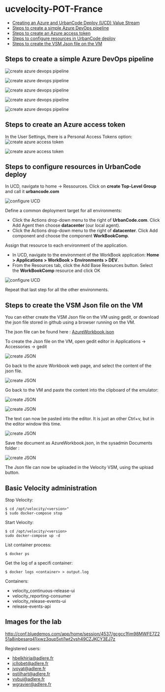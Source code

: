 # ucvelocity-POT-France

* [Creating an Azure and UrbanCode Deploy (UCD) Value Stream](https://urbancode.github.io/velocity-info/workbooks/azureUcdValueStreams.html#11-create-workbook-project)
* [Steps to create a simple Azure DevOps pipeline](#steps-to-create-a-simple-azure-devOps-pipeline)
* [Steps to create an Azure access token](#steps-to-create-an-azure-access-token)
* [Steps to configure resources in UrbanCode deploy](#steps-to-configure-resources-in-urbancode-deploy)
* [Steps to create the VSM Json file on the VM](#steps-to-create-the-vsm-json-file-on-the-vm)

## Steps to create a simple Azure DevOps pipeline

![create azure devops pipeline](./images/createPipeline.jpg)

![create azure devops pipeline](./images/connectRepo.jpg)

![create azure devops pipeline](./images/SelectRepo.jpg)

![create azure devops pipeline](./images/configurePipeline.jpg)

![create azure devops pipeline](./images/ReviewPipeline.jpg)

## Steps to create an Azure access token
In the User Settings, there is a Personal Access Tokens option:
![create azure access token](./images/azureUserSettings.jpg)

![create azure access token](./images/PersonalAccessToken.jpg)

## Steps to configure resources in UrbanCode deploy

In UCD, navigate to home -> Ressources.
Click on **create Top-Level Group** and call it **urbancode.com**

![configure UCD](./images/configureUCD-1.jpg)

Define a common deployment target for all environments:
*	Click the Actions drop-down menu to the right of **UrbanCode.com**. Click Add Agent then choose **datacenter** (our local agent).
* Click the Actions drop-down menu to the right of **datacenter**. Click Add component and choose the component **WorkBookComp**.

Assign that resource to each environment of the application.
* In UCD, navigate to the environment of the WorkBook application: **Home > Applications > WorkBook > Environments > DEV**.
* From the Resources tab, click the Add Base Resources button. Select the **WorkBookComp** resource and click OK

![configure UCD](./images/configureUCD-2.jpg)

Repeat that last step for all the other environments.

## Steps to create the VSM Json file on the VM

You can either create the VSM Json file on the VM using gedit, or download the json file stored in github using a browser running on the VM.

The json file can be found here : [AzureWorkbook.json](https://github.com/VialeMuriel/ucvelocity-demo-france/blob/master/materials/AzureWorkbook.json "UCVelocity Demo France")

To create the Json file on the VM, open gedit editor in Applications -> Accessories -> gedit

![create JSON](./images/createJson-1.jpg)

Go back to the azure Workbook web page, and select the content of the json file.

![create JSON](./images/createJson-2.jpg)

Go back to the VM and paste the content into the clipboard of the emulator:

![create JSON](./images/createJson-3.jpg)

![create JSON](./images/createJson-4.jpg)

The text can now be pasted into the editor. It is just an other Ctrl+v, but in the editor window this time.

![create JSON](./images/createJson-5.jpg)

Save the document as AzureWorkbook.json, in the sysadmin Documents folder :

![create JSON](./images/createJson-6.jpg)

The Json file can now be uploaded in the Velocity VSM, using the upload button.

## Basic Velocity administration
Stop Velocity:
```
$ cd /opt/velocity/<version>"
$ sudo docker-compose stop
```
Start Velocity:
```
$ cd /opt/velocity/<version>
sudo docker-compose up -d
```

List container process:
```
$ docker ps
```
Get the log of a specifi container:
```
$ docker logs <container> > output.log
```
Containers:
- velocity_continuous-release-ui
- velocity_reporting-consumer
- velocity_release-events-ui
- release-events-api

## Images for the lab
 http://conf.bluedemos.com/app/home/session/4537/gcgcc1fjm98MWFE7Z251a8inbesarq41jxwz3qup5xtj1wt2vsh49CZJKCY3EJ7z

Registered users:
- hbelkhiria@adlere.fr
- jcllobet@adlere.fr
- jvoyat@adlere.fr
- pstilhart@adlere.fr
- vvbui@adlere.fr
- wgravier@adlere.fr
